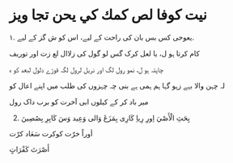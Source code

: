 # نيت كوفا لص كمك كي يحن تجا ويز

۱. یعوحی کس بس بان کی راحت کے لیے، اس کو ش گز کے لیے.

کام کرتا ہو ل، یا لعل کرک گس لو گول کی زلاال لع زت اور توریف

چاپتہ ہو ل، نمو رول لگ اور نریل لرول لگہ قوڑے دلول لبعد کو ہ

لہ چہن والا بہے زہو گہا ہم ہمی ہے بنی چہ چہزوں کی طلب میں اپنے اعال کو

میر باد کر کے کیلوں ابی آخرت کو برب داک رول

2. بِحَثِ الْأَصْيَ اِورِ رِياِ كَارِى بِمَزَغَ وَالى وَعِيد وَسَ كَابِرِ بِصُصِينَ

أوراً خرّت كوكرت سَعَاد كرّت

أَصْرَتَ كَفْرَاتٍ
